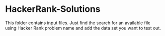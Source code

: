 # HackerRank-Solutions
This folder contains input files.
Just find the search for an available file using Hacker Rank problem name and add the data set
you want to test out.